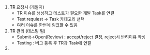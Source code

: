 1. TR 요청시 (개발자)
	- TR 이슈를 생성하고 테스트가 필요한 개발 Task를 연결
	- Test requiest -> Task 카테고리 선택
	- 여러 이슈를 한번에 링크할 수 있음
2. TR 관리 (테스팅 팀)
	- Submit->Open(Review) : accept/reject 결정, reject시 반려이유 작성
	- Testing : 버그 등록 후 TR과 Task에 연결
1. 